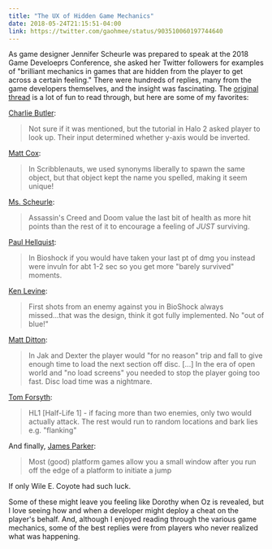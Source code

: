 ```yaml
---
title: "The UX of Hidden Game Mechanics"
date: 2018-05-24T21:15:51-04:00
link: https://twitter.com/gaohmee/status/903510060197744640
---
```



As game designer Jennifer Scheurle was prepared to speak at the 2018 Game Develoeprs Conference, she asked her Twitter followers for examples of "brilliant mechanics in games that are hidden from the player to get across a certain feeling." There were hundreds of replies, many from the game developers themselves, and the insight was fascinating. The [original thread](https://twitter.com/gaohmee/status/903510060197744640
) is a lot of fun to read through, but here are some of my favorites: 

[Charlie Butler](https://twitter.com/charliexbutler/status/903937320038096896): 

> Not sure if it was mentioned, but the tutorial in Halo 2 asked player to look up. Their input determined whether y-axis would be inverted. 

[Matt Cox](https://twitter.com/findmattcox/status/904817572490686464): 

> In Scribblenauts, we used synonyms liberally to spawn the same object, but that object kept the name you spelled, making it seem unique!

[Ms. Scheurle](https://twitter.com/Gaohmee/status/903510296534204416): 

> Assassin's Creed and Doom value the last bit of health as more hit points than the rest of it to encourage a feeling of *JUST* surviving.

[Paul Hellquist](https://twitter.com/TheElfquist/status/903694421434277888): 

> In Bioshock if you would have taken your last pt of dmg you instead were invuln for abt 1-2 sec so you get more "barely survived" moments.

[Ken Levine](https://twitter.com/levine/status/903803566825119745): 

> First shots from an enemy against you in BioShock always missed...that was the design, think it got fully implemented. No "out of blue!"

[Matt Ditton](https://twitter.com/polymonkey/status/903830218455924736): 

> In Jak and Dexter the player would "for no reason" trip and fall to give enough time to load the next section off disc. [...] In the era of open world and "no load screens" you needed to stop the player going too fast. Disc load time was a nightmare.

[Tom Forsyth](https://twitter.com/tom_forsyth/status/903631390389936128): 

> HL1 [Half-Life 1] - if facing more than two enemies, only two would actually attack. The rest would run to random locations and bark lies e.g. "flanking"

And finally, [James Parker](https://twitter.com/GamesWriting/status/903526469367992321): 

> Most (good) platform games allow you a small window after you run off the edge of a platform to initiate a jump

If only Wile E. Coyote had such luck. 

Some of these might leave you feeling like Dorothy when Oz is revealed, but I love seeing how and when a developer might deploy a cheat on the player's behalf. And, although I enjoyed reading through the various game mechanics, some of the best replies were from players who never realized what was happening. 

[gdc]: https://www.gdcvault.com/play/1024959/Good-Game-Design-is-like

